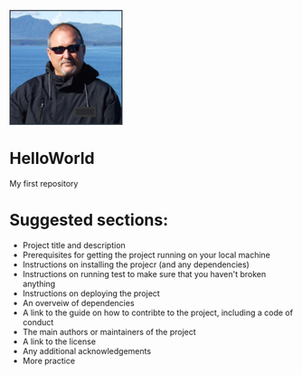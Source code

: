 ![headshot](ProfilePictureSized.jpg)

# HelloWorld
My first repository

# Suggested sections:
- Project title and description
- Prerequisites for getting the project running on your local machine
- Instructions on installing the projecr (and any dependencies)
- Instructions on running test to make sure that you haven't broken anything
- Instructions on deploying the project
- An overveiw of dependencies
- A link to the guide on how to contribte to the project, including a code of conduct
- The main authors or maintainers of the project
- A link to the license
- Any additional acknowledgements
- More practice
